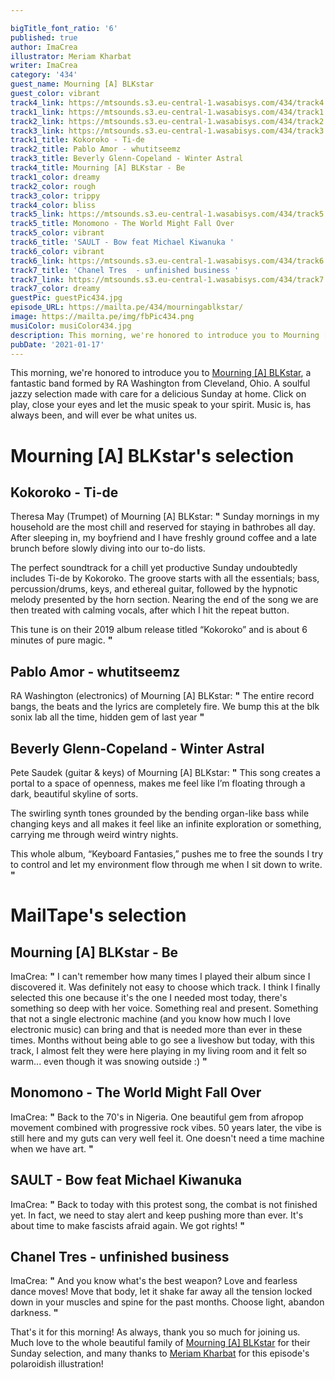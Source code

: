 ```yaml
---

bigTitle_font_ratio: '6'
published: true
author: ImaCrea
illustrator: Meriam Kharbat
writer: ImaCrea
category: '434'
guest_name: Mourning [A] BLKstar
guest_color: vibrant
track4_link: https://mtsounds.s3.eu-central-1.wasabisys.com/434/track4.mp3
track1_link: https://mtsounds.s3.eu-central-1.wasabisys.com/434/track1.mp3
track2_link: https://mtsounds.s3.eu-central-1.wasabisys.com/434/track2.mp3
track3_link: https://mtsounds.s3.eu-central-1.wasabisys.com/434/track3.mp3
track1_title: Kokoroko - Ti-de
track2_title: Pablo Amor - whutitseemz
track3_title: Beverly Glenn-Copeland - Winter Astral
track4_title: Mourning [A] BLKstar - Be
track1_color: dreamy
track2_color: rough
track3_color: trippy
track4_color: bliss
track5_link: https://mtsounds.s3.eu-central-1.wasabisys.com/434/track5.mp3
track5_title: Monomono - The World Might Fall Over
track5_color: vibrant
track6_title: 'SAULT - Bow feat Michael Kiwanuka '
track6_color: vibrant
track6_link: https://mtsounds.s3.eu-central-1.wasabisys.com/434/track6.mp3
track7_title: 'Chanel Tres  - unfinished business '
track7_link: https://mtsounds.s3.eu-central-1.wasabisys.com/434/track7.mp3
track7_color: dreamy
guestPic: guestPic434.jpg
episode_URL: https://mailta.pe/434/mourningablkstar/
image: https://mailta.pe/img/fbPic434.png
musiColor: musiColor434.jpg
description: This morning, we're honored to introduce you to Mourning [A] BLKstar, a fantastic band formed by RA Washington from Cleveland, Ohio. A soulful jazzy selection made with care for a delicious Sunday at home. Click on play, close your eyes and let the music speak to your spirit. Music is, has always been, and will ever be what unites us.
pubDate: '2021-01-17'
---
```

 This morning, we're honored to introduce you to [Mourning \[A\] BLKstar](https://mourningablkstar.com/), a fantastic band formed by RA Washington from Cleveland, Ohio. A soulful jazzy selection made with care for a delicious Sunday at home. Click on play, close your eyes and let the music speak to your spirit. Music is, has always been, and will ever be what unites us.



# Mourning [A] BLKstar's selection

## Kokoroko - Ti-de
Theresa May (Trumpet) of Mourning [A] BLKstar: **"** Sunday mornings in my household are the most chill and reserved for staying in bathrobes all day. After sleeping in, my boyfriend and I have freshly ground coffee and a late brunch before slowly diving into our to-do lists.

The perfect soundtrack for a chill yet productive Sunday undoubtedly includes Ti-de by Kokoroko. The groove starts with all the essentials; bass, percussion/drums, keys, and ethereal guitar, followed by the hypnotic melody presented by the horn section. Nearing the end of the song we are then treated with calming vocals, after which I hit the repeat button.

This tune is on their 2019 album release titled “Kokoroko” and is about 6 minutes of pure magic. **"** 

## Pablo Amor - whutitseemz
RA Washington (electronics) of Mourning [A] BLKstar: **"** The entire record bangs, the beats and the lyrics are completely fire. We bump this at the blk sonix lab all the time, hidden gem of last year **"** 

## Beverly Glenn-Copeland - Winter Astral
Pete Saudek (guitar & keys) of Mourning [A] BLKstar: **"** This song creates a portal to a space of openness, makes me feel like I’m floating through a dark, beautiful skyline of sorts.

The swirling synth tones grounded by the bending organ-like bass while changing keys and all makes it feel like an infinite exploration or something, carrying me through weird wintry nights.

This whole album, “Keyboard Fantasies,” pushes me to free the sounds I try to control and let my environment flow through me when I sit down to write. **"** 

# MailTape's selection

## Mourning [A] BLKstar - Be
ImaCrea: **"** I can't remember how many times I played their album since I discovered it. Was definitely not easy to choose which track. I think I finally selected this one because it's the one I needed most today, there's something so deep with her voice. Something real and present. Something that not a single electronic machine (and you know how much I love electronic music) can bring and that is needed more than ever in these times. Months without being able to go see a liveshow but today, with this track, I almost felt they were here playing in my living room and it felt so warm... even though it was snowing outside :) **"** 

## Monomono - The World Might Fall Over
ImaCrea: **"** Back to the 70's in Nigeria. One beautiful gem from afropop movement combined with progressive rock vibes. 50 years later, the vibe is still here and my guts can very well feel it. One doesn't need a time machine when we have art. **"** 

## SAULT - Bow feat Michael Kiwanuka 
ImaCrea: **"** Back to today with this protest song, the combat is not finished yet. In fact, we need to stay alert and keep pushing more than ever. It's about time to make fascists afraid again. We got rights! **"** 

## Chanel Tres - unfinished business 
ImaCrea: **"** And you know what's the best weapon? Love and fearless dance moves! Move that body, let it shake far away all the tension locked down in your muscles and spine for the past months. Choose light, abandon darkness. **"** 


That's it for this morning! As always, thank you so much for joining us. Much love to the whole beautiful family of [Mourning \[A\] BLKstar](https://mourningablkstar.com/) for their Sunday selection, and many thanks to [Meriam Kharbat](https://www.meriamkharbat.com/illustration) for this episode's polaroidish illustration!

